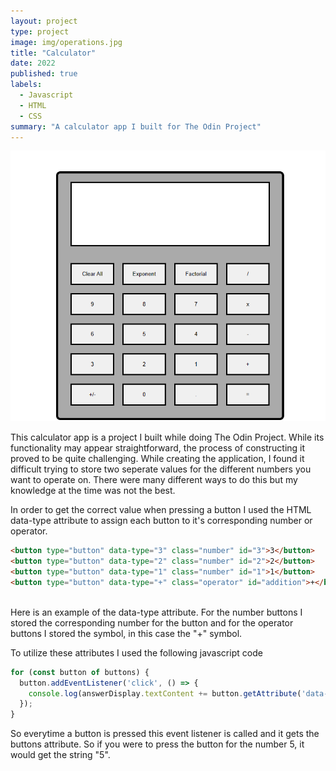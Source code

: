 ```yaml
---
layout: project
type: project
image: img/operations.jpg
title: "Calculator"
date: 2022
published: true
labels:
  - Javascript
  - HTML
  - CSS
summary: "A calculator app I built for The Odin Project"
---
```


<img class="img-fluid" src="../img/calculator_app.png">

This calculator app is a project I built while doing The Odin Project. While its functionality may appear straightforward, the process of constructing it proved to be quite challenging. While creating the application, I found it difficult trying to store two seperate values for the different numbers you want to operate on. There were many different ways to do this but my knowledge at the time was not the best. 

In order to get the correct value when pressing a button I used the HTML data-type attribute to assign each button to it's corresponding number or operator.
```html
<button type="button" data-type="3" class="number" id="3">3</button>
<button type="button" data-type="2" class="number" id="2">2</button>
<button type="button" data-type="1" class="number" id="1">1</button>
<button type="button" data-type="+" class="operator" id="addition">+</button>
                
```
Here is an example of the data-type attribute. For the number buttons I stored the corresponding number for the button and for the operator buttons I stored the symbol, in this case the "+" symbol. 

To utilize these attributes I used the following javascript code
```javascript
for (const button of buttons) {
  button.addEventListener('click', () => {
    console.log(answerDisplay.textContent += button.getAttribute('data-type'));
  });
}
```
So everytime a button is pressed this event listener is called and it gets the buttons attribute. So if you were to press the button for the number 5, it would get the string "5".



